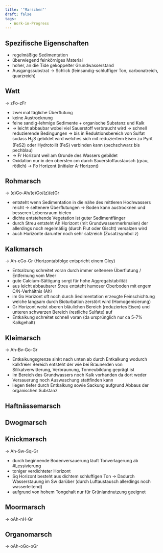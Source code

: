 ```yaml
---
title: '"Marschen"'
draft: false
tags:
  - Work-in-Progress
---
```

## Spezifische Eigenschaften
- regelmäßige Sedimentation
- überwiegend feinkörniges Material
- hoher, an die Tide gekoppelter Grundwasserstand
- Ausgangssubstrat -> Schlick (feinsandig-schluffiger Ton, carbonatreich, quarzreich)

## Watt
-> zFo-zFr
- zwei mal tägliche Überflutung
- keine Austrocknung
- feine sandig-lehmige Sedimente + organische Substanz und Kalk
- -> leicht abbaubar wobei viel Sauerstoff verbraucht wird -> schnell reduzierende Bedingungen -> bis in Reduktionsbereich von Sulfat sodass H<sub>2</sub>S gebildet wird welches sich mit reduziertem Eisen zu Pyrit (FeS2) oder Hydrotoilit (FeS) verbinden kann (pechschwarz bis pechblau)
- -> Fr Horizont weil am Grunde des Wassers gebildet
- Oxidation nur in den obersten cm durch Sauerstoffaustausch (grau, rötlich) -> Fo Horizont (initialer A-Horizont)

## Rohmarsch
-> (e)Go-Ah/(e)Go/(z)(e)Gr
- entsteht wenn Sedimentation in die nähe des mittleren Hochwassers reicht -> seltenere Überflutungen -> Boden kann austrocknen und besseren Lebensraum bieten
- dichte entstehende Vegetation ist guter Sedimentfänger
- durch Streu entsteht Ah Horizont (mit Grundwassermerkmalen) der allerdings noch regelmäßig (durch Flut oder Gischt) versalzen wird
- auch Horizonte darunter noch sehr salzreich (Zusatzsymbol z)

## Kalkmarsch
-> Ah-eGo-Gr (Horizontabfolge entspricht einem Gley)
- Entsalzung schreitet voran durch immer seltenere Überflutung / Entfernung vom Meer
- gute Calcium-Sättigung sorgt für hohe Aggregatstabilität
- aus leicht abbaubarer Streu entsteht humoser Oberboden mit engem C/N-Verhältnis (Ah)
- im Go Horizont oft noch durch Sedimentation erzeugte Feinschichtung welche langsam durch Bioturbation zerstört wird (Homogenisierung)
- Gr Horizont weist oberen bläulichen Bereich (reduziertes Eisen) und unteren schwarzen Bereich (restliche Sulfate) auf
- Entkalkung schreitet schnell voran (da ursprünglich nur ca 5-7% Kalkgehalt)

## Kleimarsch
-> Ah-Bv-Go-Gr
- Entkalkungsgrenze sinkt nach unten ab durch Entkalkung wodurch kalkfreier Bereich entsteht der wie bei Braunerden von Silikatverwitterung, Verbraunung, Tonneubildung geprägt ist
- Im Bereich des Grundwassers noch Kalk vorhanden da dort weder Versauerung noch Auswaschung stattfinden kann
- liegen tiefer durch Entkalkung sowie Sackung aufgrund Abbaus der organischen Substanz

## Haftnässemarsch

## Dwogmarsch

## Knickmarsch
-> Ah-Sw-Sq-Gr
- durch beginnende Bodenversauerung läuft Tonverlagerung ab #Lessivierung 
- toniger verdichteter Horizont
- Sq Horizont besteht aus dichtem schluffigen Ton -> Dadurch Wasserstauung im Sw darüber (durch Luftaustausch allerdings noch wasserleitend)
- aufgrund von hohem Tongehalt nur für Grünlandnutzung geeignet

## Moormarsch
-> oAh-nH-Gr


## Organomarsch
-> oAh-oGo-oGr
